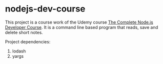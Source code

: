 # nodejs-dev-course
This project is a course work of the Udemy course [The Complete Node.js Developer Course](http://www.udemy.com/the-complete-nodejs-developer-course-2). It is a command line based program that reads, save and delete short notes.

Project dependencies:
1. lodash
2. yargs
